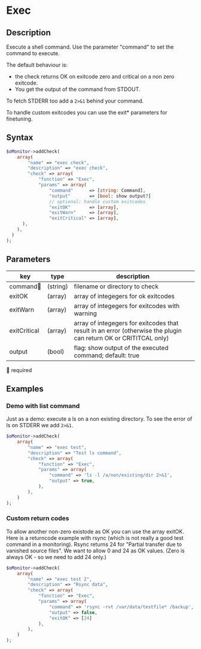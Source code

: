 # Exec #

## Description ##

Execute a shell command.
Use the parameter "command" to set the command to execute.

The default behaviour is:

* the check returns OK on exitcode zero and critical on a
non zero exitcode.
* You get the output of the command from STDOUT.

To fetch STDERR too add a `2>&1` behind your command.

To handle custom exitcodes you can use the exit* parameters
for finetuning.

## Syntax ##

```php
$oMonitor->addCheck(
    array(
        "name" => "exec check",
        "description" => "exec check",
        "check" => array(
            "function" => "Exec",
            "params" => array(
                "command"      => [string: Command],
                "output"       => [bool: show output?]
                // optional: handle custom exitcodes
                "exitOK"       => [array],
                "exitWarn"     => [array],
                "exitCritical" => [array],
      ),
    ),
  )
);
```

## Parameters ##

| key         | type     | description |
|---          |---       |---
|command🔸    |(string)  |filename or directory to check
|exitOK       |(array)   |array of integegers for ok exitcodes
|exitWarn     |(array)   |array of integegers for exitcodes with warning
|exitCritical |(array)   |array of integegers for exitcodes that result in an error (otherwise the plugin can return OK or CRITITCAL only)
|output       |(bool)    |flag: show output of the executed command; default: true

🔸 required

## Examples ##

### Demo with list command ###

Just as a demo: execute a ls on a non existing directory.
To see the error of ls on STDERR we add `2>&1`.

```php
$oMonitor->addCheck(
    array(
        "name" => "exec test",
        "description" => "Test ls command",
        "check" => array(
            "function" => "Exec",
            "params" => array(
                "command" => 'ls -l /a/non/existing/dir 2>&1',
                "output" => true,
            ),
        ),
    )
);
```

### Custom return codes ###

To allow another non-zero existode as OK you can use the array exitOK.
Here is a returncode example with rsync (which is not really a good test command in a monitoring).
Rsync returns 24 for "Partial transfer due to vanished source files". We want to allow 0 and 24 as OK values. (Zero is always OK - so we need to add 24 only.)

```php
$oMonitor->addCheck(
    array(
        "name" => "exec test 2",
        "description" => "Rsync data",
        "check" => array(
            "function" => "Exec",
            "params" => array(
                "command" => 'rsync -rvt /var/data/testfile* /backup',
                "output" => false,
                "exitOK" => [24]
            ),
        ),
    )
);
```
